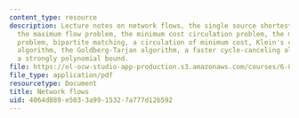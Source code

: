 ```yaml
---
content_type: resource
description: Lecture notes on network flows, the single source shortest path problem,
  the maximum flow problem, the minimum cost circulation problem, the maximum flow
  problem, bipartite matching, a circulation of minimum cost, Klein's cycle canceling
  algorithm, the Goldberg-Tarjan algorithm, a faster cycle-canceling algorithm, and
  a strongly polynomial bound.
file: https://ol-ocw-studio-app-production.s3.amazonaws.com/courses/6-854j-advanced-algorithms-fall-2008/4064d889e5033a9915327a777d12b592_notes_flow.pdf
file_type: application/pdf
resourcetype: Document
title: Network flows
uid: 4064d889-e503-3a99-1532-7a777d12b592
---
```


